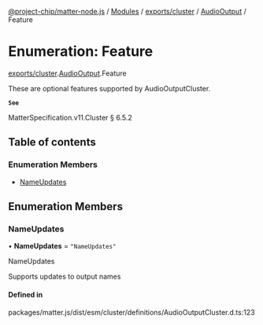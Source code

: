 [@project-chip/matter-node.js](../README.md) / [Modules](../modules.md) / [exports/cluster](../modules/exports_cluster.md) / [AudioOutput](../modules/exports_cluster.AudioOutput.md) / Feature

# Enumeration: Feature

[exports/cluster](../modules/exports_cluster.md).[AudioOutput](../modules/exports_cluster.AudioOutput.md).Feature

These are optional features supported by AudioOutputCluster.

**`See`**

MatterSpecification.v11.Cluster § 6.5.2

## Table of contents

### Enumeration Members

- [NameUpdates](exports_cluster.AudioOutput.Feature.md#nameupdates)

## Enumeration Members

### NameUpdates

• **NameUpdates** = ``"NameUpdates"``

NameUpdates

Supports updates to output names

#### Defined in

packages/matter.js/dist/esm/cluster/definitions/AudioOutputCluster.d.ts:123
